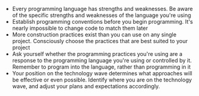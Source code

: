 - Every programming language has strengths and weaknesses. Be aware of the specific strengths and weaknesses of the language you're using
- Establish programming conventions before you begin programming. It's nearly impossible to change code to match them later
- More construction practices exist than you can use on any single project. Consciously choose the practices that are best suited to your project
- Ask yourself whether the programming practices you're using are a response to the programming language you're using or controlled by it. Remember to program into the language, rather than programming in it
- Your position on the technology wave determines what approaches will be effective or even possible. Identify where you are on the technology wave, and adjust your plans and expectations accordingly.